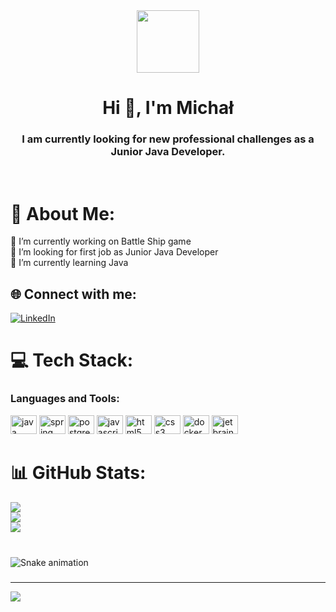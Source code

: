 
<div id="header" align="center">
  <img src="https://media.giphy.com/media/M9gbBd9nbDrOTu1Mqx/giphy.gif" width="100"/>
</div>

<h1 align="center">Hi 👋, I'm Michał</h1>
<h3 align="center">I am currently looking for new professional challenges as a Junior Java Developer.</h3>
<br>


# 💫 About Me:
🔭 I’m currently working on Battle Ship game<br>🤝 I’m looking for first job as Junior Java Developer<br>🌱 I’m currently learning Java<br>


## 🌐 Connect with me:
[![LinkedIn](https://img.shields.io/badge/LinkedIn-%230077B5.svg?logo=linkedin&logoColor=white)](https://www.linkedin.com/in/micha%C5%82-b%C4%99dziak-458809117/) 


# 💻 Tech Stack:
<h3 align="left">Languages and Tools:</h3>
<div align="left">
  <img src="https://cdn.jsdelivr.net/gh/devicons/devicon/icons/java/java-original.svg" height="30" width="42" alt="java logo"  />
  <img src="https://cdn.jsdelivr.net/gh/devicons/devicon/icons/spring/spring-original.svg" height="30" width="42" alt="spring logo"  />
  <img src="https://cdn.jsdelivr.net/gh/devicons/devicon/icons/postgresql/postgresql-original.svg" height="30" width="42" alt="postgresql logo"  />
  <img src="https://cdn.jsdelivr.net/gh/devicons/devicon/icons/javascript/javascript-original.svg" height="30" width="42" alt="javascript logo"  />
  <img src="https://cdn.jsdelivr.net/gh/devicons/devicon/icons/html5/html5-original.svg" height="30" width="42" alt="html5 logo"  />
  <img src="https://cdn.jsdelivr.net/gh/devicons/devicon/icons/css3/css3-original.svg" height="30" width="42" alt="css3 logo"  />
  <img src="https://cdn.jsdelivr.net/gh/devicons/devicon/icons/docker/docker-original.svg" height="30" width="42" alt="docker logo"  />
  <img src="https://cdn.jsdelivr.net/gh/devicons/devicon/icons/jetbrains/jetbrains-original.svg" height="30" width="42" alt="jetbrains logo"  />
</div>

# 📊 GitHub Stats:
![](https://github-readme-stats.vercel.app/api?username=MicBed00&theme=dark&hide_border=false&include_all_commits=false&count_private=false)<br/>
![](https://github-readme-streak-stats.herokuapp.com/?user=MicBed00&theme=dark&hide_border=false)<br/>
![](https://github-readme-stats.vercel.app/api/top-langs/?username=MicBed00&theme=dark&hide_border=false&include_all_commits=false&count_private=false&layout=compact)


###

<br clear="both">

<img src="https://raw.githubusercontent.com/MicBed00/MicBed00/blob/output/snake.svg" alt="Snake animation" />

###
---
[![](https://visitcount.itsvg.in/api?id=MicBed00&icon=0&color=0)](https://visitcount.itsvg.in)

<!-- Proudly created with GPRM ( https://gprm.itsvg.in ) -->
